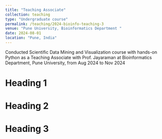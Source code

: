 ```yaml
---
title: "Teaching Associate"
collection: teaching
type: "Undergraduate course"
permalink: /teaching/2024-bioinfo-teaching-3
venue: "Pune University, Bioinformatics Department "
date: 2024-08-01
location: "Pune, India"
---
```


Conducted Scientific Data Mining and Visualization course with hands-on Python as a Teaching Associate with Prof. Jayaraman at Bioinformatics Department, Pune University, from Aug 2024 to Nov 2024

Heading 1
======

Heading 2
======

Heading 3
======